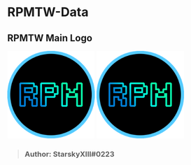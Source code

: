 # RPMTW-Data

## RPMTW Main Logo
<p>
<img src="https://raw.githubusercontent.com/RPMTW/RPMTW-Data/main/logo/rpmtw-logo.gif" width="200" >
<img src="https://raw.githubusercontent.com/RPMTW/RPMTW-Data/main/logo/rpmtw-logo.png" width="200" >
<p>
  
> ### Author: StarskyXIII#0223
